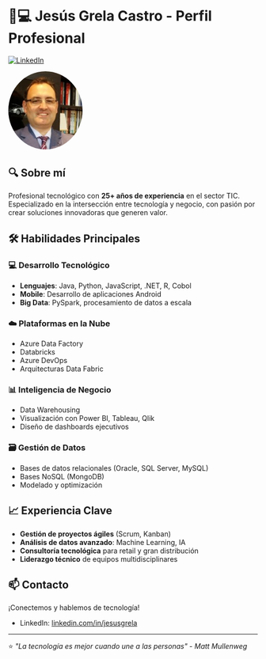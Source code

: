 # 👨💻 Jesús Grela Castro - Perfil Profesional

[![LinkedIn](https://img.shields.io/badge/LinkedIn-Connect-blue?style=flat&logo=linkedin)](https://www.linkedin.com/in/jesusgrela/)


<img src="https://github.com/jesusgrela/jesusgrela/blob/main/foto.jpg?raw=true" alt="Foto de perfil" width="150" style="border-radius:50%">

## 🔍 Sobre mí

Profesional tecnológico con **25+ años de experiencia** en el sector TIC. Especializado en la intersección entre tecnología y negocio, con pasión por crear soluciones innovadoras que generen valor.

## 🛠 Habilidades Principales

### 💻 Desarrollo Tecnológico
- **Lenguajes**: Java, Python, JavaScript, .NET, R, Cobol
- **Mobile**: Desarrollo de aplicaciones Android
- **Big Data**: PySpark, procesamiento de datos a escala

### ☁️ Plataformas en la Nube
- Azure Data Factory
- Databricks
- Azure DevOps
- Arquitecturas Data Fabric

### 📊 Inteligencia de Negocio
- Data Warehousing
- Visualización con Power BI, Tableau, Qlik
- Diseño de dashboards ejecutivos

### 🗃️ Gestión de Datos
- Bases de datos relacionales (Oracle, SQL Server, MySQL)
- Bases NoSQL (MongoDB)
- Modelado y optimización

## 📈 Experiencia Clave

- **Gestión de proyectos ágiles** (Scrum, Kanban)
- **Análisis de datos avanzado**: Machine Learning, IA
- **Consultoría tecnológica** para retail y gran distribución
- **Liderazgo técnico** de equipos multidisciplinares

## 📫 Contacto

¡Conectemos y hablemos de tecnología!
- LinkedIn: [linkedin.com/in/jesusgrela](https://www.linkedin.com/in/jesusgrela/)

---

⭐ *"La tecnología es mejor cuando une a las personas" - Matt Mullenweg*
